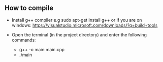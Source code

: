 ## How to compile

- Install g++ compiler e.g sudo apt-get install g++ or if you are on windows: https://visualstudio.microsoft.com/downloads/?q=build+tools

- Open the terminal (in the project directory) and enter the following commands:
  - g++ -o main main.cpp
  - ./main
